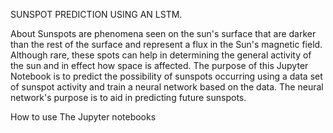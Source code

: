 SUNSPOT PREDICTION USING AN LSTM. 

About
Sunspots are phenomena seen on the sun's surface that are darker than the rest of the surface and represent a flux in the Sun's magnetic field. Although rare, these spots can help in determining the general activity of the sun and in effect how space is affected. The purpose of this Jupyter Notebook is to predict the possibility of sunspots occurring using a data set of sunspot activity and train a neural network based on the data. The neural network's purpose is to aid in predicting future sunspots. 

How to use
The Jupyter notebooks
